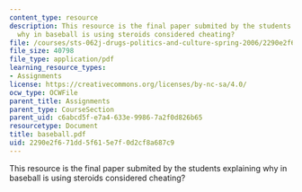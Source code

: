 ```yaml
---
content_type: resource
description: This resource is the final paper submited by the students explaining
  why in baseball is using steroids considered cheating?
file: /courses/sts-062j-drugs-politics-and-culture-spring-2006/2290e2f671dd5f615e7f0d2cf8a687c9_baseball.pdf
file_size: 40798
file_type: application/pdf
learning_resource_types:
- Assignments
license: https://creativecommons.org/licenses/by-nc-sa/4.0/
ocw_type: OCWFile
parent_title: Assignments
parent_type: CourseSection
parent_uid: c6abcd5f-e7a4-633e-9986-7a2f0d826b65
resourcetype: Document
title: baseball.pdf
uid: 2290e2f6-71dd-5f61-5e7f-0d2cf8a687c9
---
```

This resource is the final paper submited by the students explaining why in baseball is using steroids considered cheating?